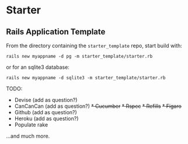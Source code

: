 # Starter

## Rails Application Template

From the directory containing the `starter_template` repo, start build with:

`rails new myappname -d pg -m starter_template/starter.rb`

or for an sqlite3 database:

`rails new myappname -d sqlite3 -m starter_template/starter.rb`

TODO:

* Devise (add as question?)
* CanCanCan (add as question?)
~~* Cucumber~~
~~* Rspec~~
~~* Refills~~
~~* Figaro~~
* Github (add as question?)
* Heroku (add as question?)
* Populate rake

…and much more.